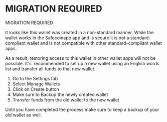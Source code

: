 # MIGRATION REQUIRED

MIGRATION REQUIRED

It looks like this wallet was created in a non-standard manner. While the wallet works in the Safecoinapp app and is secure it is not a standard-compliant wallet and is not compatible with other standard-compliant wallet apps.

As a result, restoring access to this wallet in other wallet apps will not be possible. It's  recommended to set up a new wallet using an English words list and transfer all funds to that new wallet.

1. Go to the Settings tab
2. Select Manage Wallets
3. Click on Create button
4. Make sure to Backup the newly created wallet
5. Transfer funds from the old wallet to the new wallet

Until you have completed the process make sure to keep a backup of your old wallet as well.